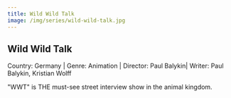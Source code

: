 ```yaml
---
title: Wild Wild Talk
image: /img/series/wild-wild-talk.jpg
---
```


## Wild Wild Talk

Country: Germany | Genre: Animation | Director: Paul Balykin| Writer: Paul Balykin, Kristian Wolff

"WWT" is THE must-see street interview show in the animal kingdom.
